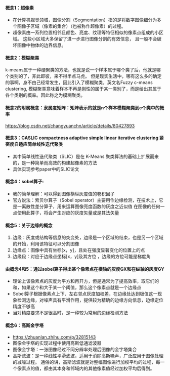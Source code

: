 #### 概念1：超像素
+ 在计算机视觉领域，图像分割（Segmentation）指的是将数字图像细分为多个图像子区域（像素的集合）（也被称作超像素）的过程。 
+ 超像素由一系列位置相邻且颜色、亮度、纹理等特征相似的像素点组成的小区域。 这些小区域大多保留了进一步进行图像分割的有效信息，
且一般不会破坏图像中物体的边界信息。

#### 概念2：模糊聚类
k-means属于一种硬聚类的方法，也就是说一个样本属于哪个类了后，他就是哪个类别的了，非此即彼，来不得半点马虎。
但是现实生活中，哪有这么多的确定的事啊，身不由己经常发生，因此引入了模糊聚类，英文名Fuzzy c-means clustering, 
模糊聚类意味着样本不再是刚性的属于某一类别了，而是给出其属于各个类别的概率。因此称之为模糊聚类。

#### 概念2的附属概念：隶属度矩阵：矩阵表示的就是n个样本模糊聚类到c个类中的概率
https://blog.csdn.net/changyuanchn/article/details/80427893

#### 概念3：CASLIC compactness adaptive simple linear iterative clustering 紧密度自适应简单线性迭代聚类
+ 其中简单线性迭代聚类（SLIC）是在 K-Means 聚类算法的基础上扩展而来的，是一种简单而高效的构建超像素的方法
+ 具体实现参考paper中的SLIC论文

#### 概念4：sobel算子:
+ 我的简单理解：可以得到图像横纵灰度值的卷积因子
+ 官方说法：索贝尔算子（Sobel operator）主要用作边缘检测，在技术上，它是一离散性差分算子，用来运算图像亮度函数的灰度之近似值
在图像的任何一点使用此算子，将会产生对应的灰度矢量或是其法矢量
 
#### 概念5：关于边缘的概念
1. 边缘：灰度或结构等信息的突变处，边缘是一个区域的结束，也是另一个区域的开始，利用该特征可以分割图像
2. 边缘点：图像中具有坐标[x，y]，且处在强度显著变化的位置上的点
3. 边缘段：对应于边缘点坐标[x，y]及其方位 ，边缘的方位可能是梯度角

#### 由概念4和5：通过sobel算子得出某个像素点在横轴的灰度GX和在纵轴的灰度GY
+ 理论上该像素点的灰度为平方和再开方，但是通常为了提高效率，取它们的和，如果这个和大于某一个阈值，那么这个像素点就是一个边缘点
+ Sobel算子根据像素点上下、左右邻点灰度加权差，在边缘处达到极值这一现象检测边缘，对噪声具有平滑作用，提供较为精确的边缘方向信息，边缘定位精度不够高
+ 当对精度要求不是很高时，是一种较为常用的边缘检测方法

#### 概念6：高斯金字塔 
+ https://zhuanlan.zhihu.com/p/32815143
+ 图像金字塔的实现过程中使用高斯低通滤波器
+ 图像金字塔：一张图像经过不同分辨率处理后图像的金字塔集合
+ 高斯滤波：是一种线性平滑滤波，适用于消除高斯噪声，广泛应用于图像处理的减噪过程。
通俗的讲，高斯滤波就是对整幅图像进行加权平均的过程，每一个像素点的值，都由其本身和邻域内的其他像素值经过加权平均后得到。



